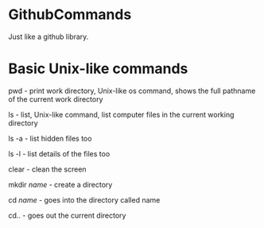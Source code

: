 # GithubCommands
Just like a github library.

# Basic Unix-like commands
pwd - print work directory, Unix-like os command, shows the full pathname of the current work directory

ls - list, Unix-like command, list computer files in the current working directory

ls -a - list hidden files too

ls -l - list details of the files too

clear - clean the screen

mkdir *name* - create a directory

cd *name* - goes into the directory called name

cd.. - goes out the current directory




